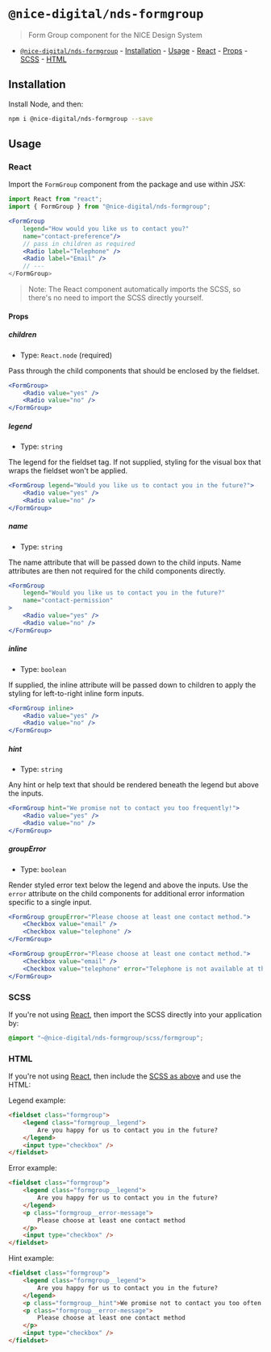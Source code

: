 # `@nice-digital/nds-formgroup`

> Form Group component for the NICE Design System

- [`@nice-digital/nds-formgroup`](#nice-digitalformgroup) - [Installation](#installation) - [Usage](#usage) - [React](#react) - [Props](#props) - [SCSS](#scss) - [HTML](#html)

## Installation

Install Node, and then:

```sh
npm i @nice-digital/nds-formgroup --save
```

## Usage

### React

Import the `FormGroup` component from the package and use within JSX:

```jsx
import React from "react";
import { FormGroup } from "@nice-digital/nds-formgroup";

<FormGroup
	legend="How would you like us to contact you?"
	name="contact-preference"/>
	// pass in children as required
	<Radio label="Telephone" />
	<Radio label="Email" />
	// ---
</FormGroup>
```

> Note: The React component automatically imports the SCSS, so there's no need to import the SCSS directly yourself.

#### Props

##### children

- Type: `React.node` (required)

Pass through the child components that should be enclosed by the fieldset.

```jsx
<FormGroup>
	<Radio value="yes" />
	<Radio value="no" />
</FormGroup>
```

##### legend

- Type: `string`

The legend for the fieldset tag. If not supplied, styling for the visual box that wraps the fieldset won't be applied.

```jsx
<FormGroup legend="Would you like us to contact you in the future?">
	<Radio value="yes" />
	<Radio value="no" />
</FormGroup>
```

##### name

- Type: `string`

The name attribute that will be passed down to the child inputs. Name attributes are then not required for the child components directly.

```jsx
<FormGroup
	legend="Would you like us to contact you in the future?"
	name="contact-permission"
>
	<Radio value="yes" />
	<Radio value="no" />
</FormGroup>
```

##### inline

- Type: `boolean`

If supplied, the inline attribute will be passed down to children to apply the styling for left-to-right inline form inputs.

```jsx
<FormGroup inline>
	<Radio value="yes" />
	<Radio value="no" />
</FormGroup>
```

##### hint

- Type: `string`

Any hint or help text that should be rendered beneath the legend but above the inputs.

```jsx
<FormGroup hint="We promise not to contact you too frequently!">
	<Radio value="yes" />
	<Radio value="no" />
</FormGroup>
```

##### groupError

- Type: `boolean`

Render styled error text below the legend and above the inputs. Use the `error` attribute on the child components for additional error information specific to a single input.

```jsx
<FormGroup groupError="Please choose at least one contact method.">
	<Checkbox value="email" />
	<Checkbox value="telephone" />
</FormGroup>
```

```jsx
<FormGroup groupError="Please choose at least one contact method.">
	<Checkbox value="email" />
	<Checkbox value="telephone" error="Telephone is not available at this time" />
</FormGroup>
```

### SCSS

If you're not using [React](#react), then import the SCSS directly into your application by:

```scss
@import "~@nice-digital/nds-formgroup/scss/formgroup";
```

### HTML

If you're not using [React](#react), then include the [SCSS as above](#scss) and use the HTML:

Legend example:

```html
<fieldset class="formgroup">
	<legend class="formgroup__legend">
		Are you happy for us to contact you in the future?
	</legend>
	<input type="checkbox" />
</fieldset>
```

Error example:

```html
<fieldset class="formgroup">
	<legend class="formgroup__legend">
		Are you happy for us to contact you in the future?
	</legend>
	<p class="formgroup__error-message">
		Please choose at least one contact method
	</p>
	<input type="checkbox" />
</fieldset>
```

Hint example:

```html
<fieldset class="formgroup">
	<legend class="formgroup__legend">
		Are you happy for us to contact you in the future?
	</legend>
	<p class="formgroup__hint">We promise not to contact you too often!</p>
	<p class="formgroup__error-message">
		Please choose at least one contact method
	</p>
	<input type="checkbox" />
</fieldset>
```
